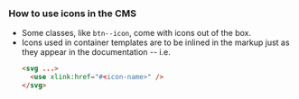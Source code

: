 ### How to use icons in the CMS

- Some classes, like `btn--icon`, come with icons out of the box.
- Icons used in container templates are to be inlined in the markup just as they appear in the documentation -- i.e.
  ```html
  <svg ...>
    <use xlink:href="#<icon-name>" />
  </svg>
  ```
